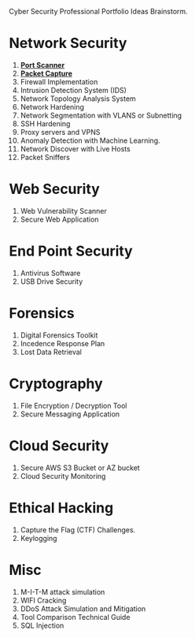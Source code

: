 Cyber Security Professional Portfolio Ideas Brainstorm.

# Network Security

1. [**Port Scanner**](https://github.com/BxmGit/Professional-Cyber-Security-Portfolio/blob/main/Network%20Security/port_scanner.py)
2. [**Packet Capture**](https://github.com/BxmGit/Professional-Cyber-Security-Portfolio/blob/main/Network%20Security/traffic_capture.py)
3. Firewall Implementation
4. Intrusion Detection System (IDS)
5. Network Topology Analysis System
6. Network Hardening 
7. Network Segmentation with VLANS or Subnetting
8. SSH Hardening
9. Proxy servers and VPNS
10. Anomaly Detection with Machine Learning.
11. Network Discover with Live Hosts 
12. Packet Sniffers

# Web Security

1. Web Vulnerability Scanner
2. Secure Web Application


# End Point Security

1. Antivirus Software
2. USB Drive Security 


# Forensics

1. Digital Forensics Toolkit
2. Incedence Response Plan
3. Lost Data Retrieval 

# Cryptography

1. File Encryption / Decryption Tool
2. Secure Messaging Application

# Cloud Security
1. Secure AWS S3 Bucket or AZ bucket
2. Cloud Security Monitoring

# Ethical Hacking
1. Capture the Flag (CTF) Challenges. 
2. Keylogging



# Misc

1. M-I-T-M attack simulation
2. WIFI Cracking
3. DDoS Attack Simulation and Mitigation 
4. Tool Comparison Technical Guide
5. SQL Injection